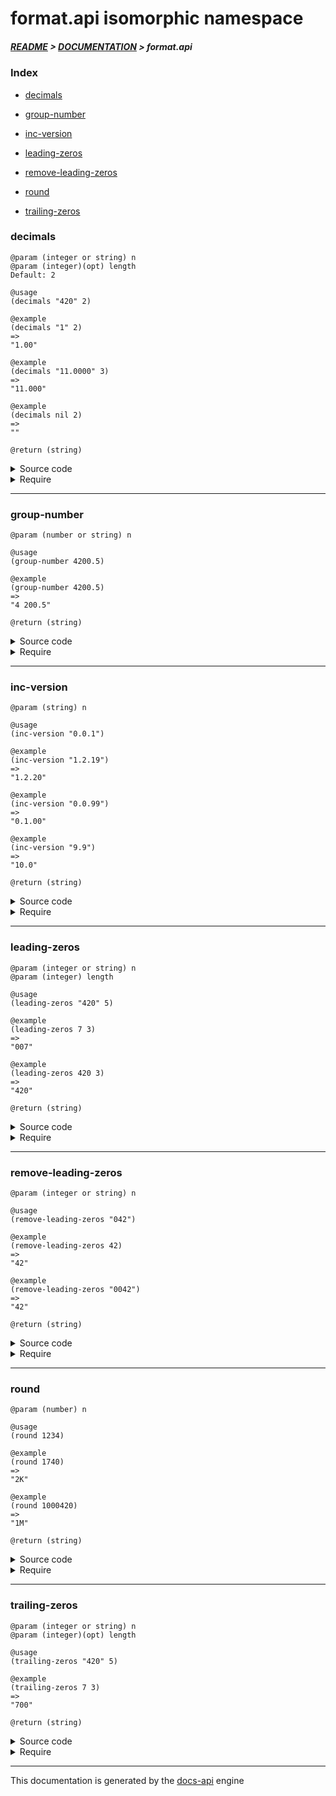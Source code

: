 
# format.api isomorphic namespace

##### [README](../../../README.md) > [DOCUMENTATION](../../COVER.md) > format.api

### Index

- [decimals](#decimals)

- [group-number](#group-number)

- [inc-version](#inc-version)

- [leading-zeros](#leading-zeros)

- [remove-leading-zeros](#remove-leading-zeros)

- [round](#round)

- [trailing-zeros](#trailing-zeros)

### decimals

```
@param (integer or string) n
@param (integer)(opt) length
Default: 2
```

```
@usage
(decimals "420" 2)
```

```
@example
(decimals "1" 2)
=>
"1.00"
```

```
@example
(decimals "11.0000" 3)
=>
"11.000"
```

```
@example
(decimals nil 2)
=>
""
```

```
@return (string)
```

<details>
<summary>Source code</summary>

```
(defn decimals
  ([n]
   (decimals n 2))

  ([n length]
   (let [x     (str   n)
         count (count x)]
        (if            (< count 1) x
            (if-let [separator-index (string/first-dex-of x ".")]
                    (let [diff (- count separator-index length 1)]
                         (cond                               (> diff 0)
                               (subs x 0 (+ separator-index (inc length)))
                               (< diff 0)
                               (str x (trailing-zeros nil (- 0 diff)))
                               (= diff 0) x))
                    (str x "." (trailing-zeros nil length)))))))
```

</details>

<details>
<summary>Require</summary>

```
(ns my-namespace (:require [format.api :refer [decimals]]))

(format.api/decimals ...)
(decimals            ...)
```

</details>

---

### group-number

```
@param (number or string) n
```

```
@usage
(group-number 4200.5)
```

```
@example
(group-number 4200.5)
=>
"4 200.5"
```

```
@return (string)
```

<details>
<summary>Source code</summary>

```
(defn group-number
  [n]
  (let [base        (re-find #"\d+" n)
        group-count (quot (count base) 3)
        offset      (-    (count base) (* 3 group-count))]
       (str (string/trim (reduce (fn [result dex]
                                     (let [x (+ offset (* 3 dex))]
                                          (str result " " (subs base x (+ x 3)))))
                                 (subs base 0 offset)
                                 (range group-count)))
            (subs n (count base)))))
```

</details>

<details>
<summary>Require</summary>

```
(ns my-namespace (:require [format.api :refer [group-number]]))

(format.api/group-number ...)
(group-number            ...)
```

</details>

---

### inc-version

```
@param (string) n
```

```
@usage
(inc-version "0.0.1")
```

```
@example
(inc-version "1.2.19")
=>
"1.2.20"
```

```
@example
(inc-version "0.0.99")
=>
"0.1.00"
```

```
@example
(inc-version "9.9")
=>
"10.0"
```

```
@return (string)
```

<details>
<summary>Source code</summary>

```
(defn inc-version
  [n]
  (letfn [
          (implode-f [n separators]
                     (if (vector/nonempty? separators)
                         (implode-f (string/insert-part n "." (last separators))
                                    (vector/remove-last-item separators))
                         (return n)))

          (explode-f [n separators]
                     (if-let [separator (string/first-dex-of n ".")]
                             (explode-f (string/remove-first-occurence n ".")
                                        (conj separators separator))
                             (implode-f
                                        (let [bugfix (remove-leading-zeros n)]
                                             (leading-zeros (mixed/update-whole-number bugfix inc) (count n)))

                                        (if (re-match? n #"^[9]{1,}$")
                                            (vector/->items separators inc)
                                            (param          separators)))))]
         (explode-f n [])))
```

</details>

<details>
<summary>Require</summary>

```
(ns my-namespace (:require [format.api :refer [inc-version]]))

(format.api/inc-version ...)
(inc-version            ...)
```

</details>

---

### leading-zeros

```
@param (integer or string) n
@param (integer) length
```

```
@usage
(leading-zeros "420" 5)
```

```
@example
(leading-zeros 7 3)
=>
"007"
```

```
@example
(leading-zeros 420 3)
=>
"420"
```

```
@return (string)
```

<details>
<summary>Source code</summary>

```
(defn leading-zeros
  [n length]
  (loop [x (str n)]
        (if (< (count x) length)
            (recur (str "0" x))
            (return x))))
```

</details>

<details>
<summary>Require</summary>

```
(ns my-namespace (:require [format.api :refer [leading-zeros]]))

(format.api/leading-zeros ...)
(leading-zeros            ...)
```

</details>

---

### remove-leading-zeros

```
@param (integer or string) n
```

```
@usage
(remove-leading-zeros "042")
```

```
@example
(remove-leading-zeros 42)
=>
"42"
```

```
@example
(remove-leading-zeros "0042")
=>
"42"
```

```
@return (string)
```

<details>
<summary>Source code</summary>

```
(defn remove-leading-zeros
  [n]
  (letfn [(f [n]
             (if-not (= "0" (-> n first str))
                     (return n)
                     (f (subs n 1))))]
         (-> n str f)))
```

</details>

<details>
<summary>Require</summary>

```
(ns my-namespace (:require [format.api :refer [remove-leading-zeros]]))

(format.api/remove-leading-zeros ...)
(remove-leading-zeros            ...)
```

</details>

---

### round

```
@param (number) n
```

```
@usage
(round 1234)
```

```
@example
(round 1740)
=>
"2K"
```

```
@example
(round 1000420)
=>
"1M"
```

```
@return (string)
```

<details>
<summary>Source code</summary>

```
(defn round
  [n]
  (cond (>= n 1000000) (str (Math/round (/ n 1000000)) "M")
        (>= n 1000)    (str (Math/round (/ n 1000))    "K")
        :return        (str (Math/round n))))
```

</details>

<details>
<summary>Require</summary>

```
(ns my-namespace (:require [format.api :refer [round]]))

(format.api/round ...)
(round            ...)
```

</details>

---

### trailing-zeros

```
@param (integer or string) n
@param (integer)(opt) length
```

```
@usage
(trailing-zeros "420" 5)
```

```
@example
(trailing-zeros 7 3)
=>
"700"
```

```
@return (string)
```

<details>
<summary>Source code</summary>

```
(defn trailing-zeros
  [n length]
  (loop [x (str n)]
        (if (< (count x) length)
            (recur (str x "0"))
            (return x))))
```

</details>

<details>
<summary>Require</summary>

```
(ns my-namespace (:require [format.api :refer [trailing-zeros]]))

(format.api/trailing-zeros ...)
(trailing-zeros            ...)
```

</details>

---

This documentation is generated by the [docs-api](https://github.com/bithandshake/docs-api) engine

